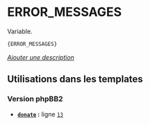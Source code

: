 # ERROR_MESSAGES


Variable.

```html
{ERROR_MESSAGES}
```

[*Ajouter une description*](https://fa-tvars.appspot.com/var/ERROR_MESSAGES)

## Utilisations dans les templates

### Version phpBB2
* __[`donate`](../tpl/var/subsilver/donate.md#readme) :__ ligne [`13`](../tpl/src/subsilver/donate.tpl#L13)